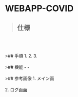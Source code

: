 # WEBAPP-COVID
>## 仕様
<br>
<br><br>
>## 手順
1. 
2. 
3. 
<br><br>
>## 機能
- 
- 
<br><br>
>## 参考画像
1. メイン画
<br><br>
2. ログ画面
<br><br>
